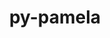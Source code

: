 ---
title: "py-pamela"
layout: cache
categories: [package, develop]
meta: {"versions": ["1.0.0"], "compilers": ["gcc@=11.1.0"], "oss": ["ubuntu20.04"], "platforms": ["linux"], "targets": ["ppc64le", "x86_64_v3"], "stacks": ["e4s", "e4s-power", "root"], "num_specs": 8, "num_specs_by_stack": {"e4s-power": 4, "root": 8, "e4s": 4}}
spec_details: [{"hash": "terihuuyy4j7nrp34vnekrbazq7hkp6m", "compiler": "gcc@=11.1.0", "versions": ["1.0.0"], "os": "ubuntu20.04", "platform": "linux", "target": "ppc64le", "variants": ["build_system=python_pip"], "stacks": ["e4s-power", "root"], "size": "-", "tarball": "https://binaries.spack.io/develop/build_cache/linux-ubuntu20.04-ppc64le/gcc-11.1.0/py-pamela-1.0.0/linux-ubuntu20.04-ppc64le-gcc-11.1.0-py-pamela-1.0.0-terihuuyy4j7nrp34vnekrbazq7hkp6m.spack"}, {"hash": "zxyt2motw5a6oduyrvknbbd4x4tlyw6h", "compiler": "gcc@=11.1.0", "versions": ["1.0.0"], "os": "ubuntu20.04", "platform": "linux", "target": "ppc64le", "variants": ["build_system=python_pip"], "stacks": ["e4s-power", "root"], "size": "-", "tarball": "https://binaries.spack.io/develop/build_cache/linux-ubuntu20.04-ppc64le/gcc-11.1.0/py-pamela-1.0.0/linux-ubuntu20.04-ppc64le-gcc-11.1.0-py-pamela-1.0.0-zxyt2motw5a6oduyrvknbbd4x4tlyw6h.spack"}, {"hash": "5as6y3zuqn3zcixxjaxx5p6asdukokvn", "compiler": "gcc@=11.1.0", "versions": ["1.0.0"], "os": "ubuntu20.04", "platform": "linux", "target": "ppc64le", "variants": ["build_system=python_pip"], "stacks": ["e4s-power", "root"], "size": "-", "tarball": "https://binaries.spack.io/develop/build_cache/linux-ubuntu20.04-ppc64le/gcc-11.1.0/py-pamela-1.0.0/linux-ubuntu20.04-ppc64le-gcc-11.1.0-py-pamela-1.0.0-5as6y3zuqn3zcixxjaxx5p6asdukokvn.spack"}, {"hash": "i5wy6dbialorqcivdtutyfsk2d5vrf3a", "compiler": "gcc@=11.1.0", "versions": ["1.0.0"], "os": "ubuntu20.04", "platform": "linux", "target": "ppc64le", "variants": ["build_system=python_pip"], "stacks": ["e4s-power", "root"], "size": "-", "tarball": "https://binaries.spack.io/develop/build_cache/linux-ubuntu20.04-ppc64le/gcc-11.1.0/py-pamela-1.0.0/linux-ubuntu20.04-ppc64le-gcc-11.1.0-py-pamela-1.0.0-i5wy6dbialorqcivdtutyfsk2d5vrf3a.spack"}, {"hash": "elhf52mlh2k56f56bahogbfd2myr7q2n", "compiler": "gcc@=11.1.0", "versions": ["1.0.0"], "os": "ubuntu20.04", "platform": "linux", "target": "x86_64_v3", "variants": ["build_system=python_pip"], "stacks": ["e4s", "root"], "size": "-", "tarball": "https://binaries.spack.io/develop/build_cache/linux-ubuntu20.04-x86_64_v3/gcc-11.1.0/py-pamela-1.0.0/linux-ubuntu20.04-x86_64_v3-gcc-11.1.0-py-pamela-1.0.0-elhf52mlh2k56f56bahogbfd2myr7q2n.spack"}, {"hash": "byizca7txjaqugeuxmhprujzwznpspej", "compiler": "gcc@=11.1.0", "versions": ["1.0.0"], "os": "ubuntu20.04", "platform": "linux", "target": "x86_64_v3", "variants": ["build_system=python_pip"], "stacks": ["e4s", "root"], "size": "-", "tarball": "https://binaries.spack.io/develop/build_cache/linux-ubuntu20.04-x86_64_v3/gcc-11.1.0/py-pamela-1.0.0/linux-ubuntu20.04-x86_64_v3-gcc-11.1.0-py-pamela-1.0.0-byizca7txjaqugeuxmhprujzwznpspej.spack"}, {"hash": "usdx2r5efmus5fte4twsnq3wwppv67jw", "compiler": "gcc@=11.1.0", "versions": ["1.0.0"], "os": "ubuntu20.04", "platform": "linux", "target": "x86_64_v3", "variants": ["build_system=python_pip"], "stacks": ["e4s", "root"], "size": "-", "tarball": "https://binaries.spack.io/develop/build_cache/linux-ubuntu20.04-x86_64_v3/gcc-11.1.0/py-pamela-1.0.0/linux-ubuntu20.04-x86_64_v3-gcc-11.1.0-py-pamela-1.0.0-usdx2r5efmus5fte4twsnq3wwppv67jw.spack"}, {"hash": "7b365zitdynmfl3b7mqnap32l7ki5kve", "compiler": "gcc@=11.1.0", "versions": ["1.0.0"], "os": "ubuntu20.04", "platform": "linux", "target": "x86_64_v3", "variants": ["build_system=python_pip"], "stacks": ["e4s", "root"], "size": "-", "tarball": "https://binaries.spack.io/develop/build_cache/linux-ubuntu20.04-x86_64_v3/gcc-11.1.0/py-pamela-1.0.0/linux-ubuntu20.04-x86_64_v3-gcc-11.1.0-py-pamela-1.0.0-7b365zitdynmfl3b7mqnap32l7ki5kve.spack"}]
---
